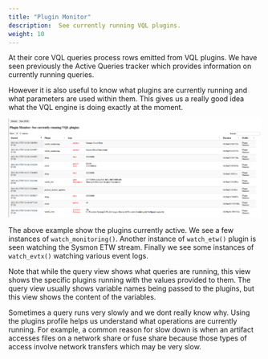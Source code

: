 ```yaml
---
title: "Plugin Monitor"
description:  See currently running VQL plugins.
weight: 10
---
```


At their core VQL queries process rows emitted from VQL plugins. We
have seen previously the Active Queries tracker which provides
information on currently running queries.

However it is also useful to know what plugins are currently running
and what parameters are used within them. This gives us a really good
idea what the VQL engine is doing exactly at the moment.

![Plugin tracker profile](profile.png)

The above example show the plugins currently active. We see a few
instances of `watch_monitoring()`. Another instance of `watch_etw()`
plugin is seen watching the Sysmon ETW stream. Finally we see some
instances of `watch_evtx()` watching various event logs.

Note that while the query view shows what queries are running, this
view shows the specific plugins running with the values provided to
them. The query view usually shows variable names being passed to the
plugins, but this view shows the content of the variables.

Sometimes a query runs very slowly and we dont really know why. Using
the plugins profile helps us understand what operations are currently
running. For example, a common reason for slow down is when an
artifact accesses files on a network share or fuse share because those
types of access involve network transfers which may be very slow.

